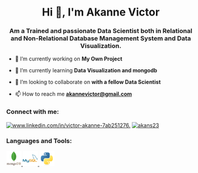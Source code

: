<h1 align="center">Hi 👋, I'm Akanne Victor</h1>
<h3 align="center">Am a Trained and passionate Data Scientist both in Relational and Non-Relational Database Management System and Data Visualization.</h3>

- 🔭 I’m currently working on **My Own Project**

- 🌱 I’m currently learning **Data Visualization and mongodb**

- 👯 I’m looking to collaborate on **with a fellow Data Scientist**

- 📫 How to reach me **akannevictor@gmail.com**

<h3 align="left">Connect with me:</h3>
<p align="left">
<a href="[https://linkedin.com/in/www.linkedin.com/in/victor-akanne-7ab251276.](https://www.linkedin.com/in/victor-akanne-7ab251276)" target="blank"><img align="center" src="https://raw.githubusercontent.com/rahuldkjain/github-profile-readme-generator/master/src/images/icons/Social/linked-in-alt.svg" alt="www.linkedin.com/in/victor-akanne-7ab251276." height="30" width="40" /></a>
<a href="https://kaggle.com/akans23" target="blank"><img align="center" src="https://raw.githubusercontent.com/rahuldkjain/github-profile-readme-generator/master/src/images/icons/Social/kaggle.svg" alt="akans23" height="30" width="40" /></a>
</p>

<h3 align="left">Languages and Tools:</h3>
<p align="left"> <a href="https://www.mongodb.com/" target="_blank" rel="noreferrer"> <img src="https://raw.githubusercontent.com/devicons/devicon/master/icons/mongodb/mongodb-original-wordmark.svg" alt="mongodb" width="40" height="40"/> </a> <a href="https://www.mysql.com/" target="_blank" rel="noreferrer"> <img src="https://raw.githubusercontent.com/devicons/devicon/master/icons/mysql/mysql-original-wordmark.svg" alt="mysql" width="40" height="40"/> </a> <a href="https://www.python.org" target="_blank" rel="noreferrer"> <img src="https://raw.githubusercontent.com/devicons/devicon/master/icons/python/python-original.svg" alt="python" width="40" height="40"/> </a> </p>
